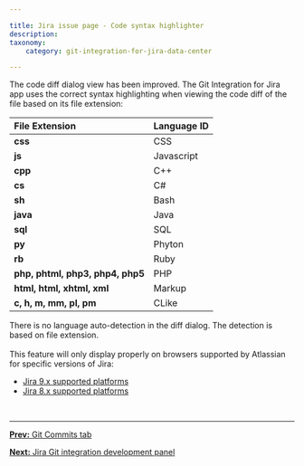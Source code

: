 ```yaml
---

title: Jira issue page - Code syntax highlighter
description:
taxonomy:
    category: git-integration-for-jira-data-center

---
```


The code diff dialog view has been improved. The Git Integration for Jira app uses the correct syntax highlighting when viewing the code diff of the file based on its file extension:

| File Extension | Language ID |
| :--- | :--- |
| **css** | CSS |
| **js** | Javascript |
| **cpp** | C++ |
| **cs** | C#  |
| **sh** | Bash |
| **java** | Java |
| **sql** | SQL |
| **py** | Phyton |
| **rb** | Ruby |
| **php, phtml, php3, php4, php5** | PHP |
| **html, html, xhtml, xml** | Markup |
| **c, h, m, mm, pl, pm** | CLike |

<div class="bbb-callout bbb--info">
    <div class="irow">
    <div class="ilogobox">
        <span class="logoimg"></span>
    </div>
    <div class="imsgbox">
        There is no language auto-detection in the diff dialog. The detection is based on file extension.
    </div>
    </div>
</div>
<br>

<div class="bbb-callout bbb--alert">
    <div class="irow">
    <div class="ilogobox">
        <span class="logoimg"></span>
    </div>
    <div class="imsgbox">
        This feature will only display properly on browsers supported by Atlassian for specific versions of Jira:
        <ul style='margin-bottom:0px'>
            <li><a href="https://confluence.atlassian.com/adminjiraserver0900/supported-platforms-1142254604.html" target="_blank">Jira 9.x supported platforms</a></li>
            <li><a href="https://confluence.atlassian.com/adminjiraserver080/supported-platforms-967896891.html" target="_blank">Jira 8.x supported platforms</a></li>
        </ul>
    </div>
    </div>
</div>

&nbsp;
* * *

[**Prev:** Git Commits tab](/git-integration-for-jira-data-center/git-commits-tab-gij-self-managed)

[**Next:** Jira Git integration development panel](/git-integration-for-jira-data-center/jira-git-integration-development-panel-gij-self-managed)



